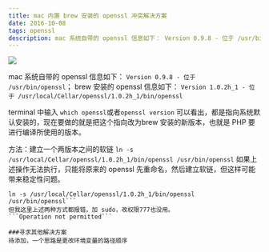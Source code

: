 ```yaml
---
title: mac 内置 brew 安装的 openssl 冲突解决方案
date: 2016-10-08
tags: openssl
description: mac 系统自带的 openssl 信息如下： Version 0.9.8 - 位于 /usr/bin/openssl； 
---
```


![](http://upload-images.jianshu.io/upload_images/693141-4d7763bad2f0d9ee.jpg?imageMogr2/auto-orient/strip%7CimageView2/2/w/1240)

<!--more-->
mac 系统自带的 openssl 信息如下：
```Version 0.9.8 - 位于 /usr/bin/openssl```；
brew 安装的 openssl 信息如下：
```Version 1.0.2h_1 - 位于 /usr/local/Cellar/openssl/1.0.2h_1/bin/openssl```

terminal 中输入
```which openssl```或者```openssl version```
可以看出，都是指向系统默认安装的，现在要做的就是把这个指向改为brew 安装的新版本，也就是 PHP 要进行编译所使用的版本。

方法：建立一个两版本之间的软链
```ln -s /usr/local/Cellar/openssl/1.0.2h_1/bin/openssl /usr/bin/openssl```
如果上述操作无法执行，只能将原来的 openssl 先重命名，然后建立软链，但这样可能带来稳定性问题。

```mv /usr/bin/openssl /usr/bin/openssl_OLD
ln -s /usr/local/Cellar/openssl/1.0.2h_1/bin/openssl /usr/bin/openssl```
但我这里上述两种方式都报错，加 sudo，改权限777也没用。
```Operation not permitted```

###寻求其他解决方案
待添加，一个思路是更改环境变量的路径顺序


